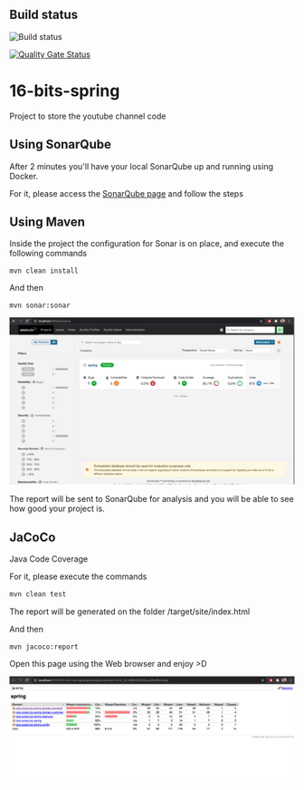 ## Build status
![Build status](https://github.com/luizgustavocosta/16-bits-spring/workflows/Java%20CI%20with%20Maven/badge.svg) 

[![Quality Gate Status](https://sonarcloud.io/api/project_badges/measure?project=luizgustavocosta_16-bits-spring&metric=alert_status)](https://sonarcloud.io/dashboard?id=luizgustavocosta_16-bits-spring)

# 16-bits-spring
Project to store the youtube channel code

## Using SonarQube

After 2 minutes you'll have your local SonarQube up and running using Docker.

For it, please access the [SonarQube page](https://docs.sonarqube.org/latest/setup/get-started-2-minutes/) and follow the steps


## Using Maven
Inside the project the configuration for Sonar is on place, and execute the following commands

```console
mvn clean install
```  

And then

```console
mvn sonar:sonar
```

![SonarQube page](static/SonarQube.png)

The report will be sent to SonarQube for analysis and you will be able to see how good your project is.

## JaCoCo
Java Code Coverage

For it, please execute the commands

```bash
mvn clean test
```

The report will be generated on the folder /target/site/index.html

And then

```console
mvn jacoco:report
```
Open this page using the Web browser and enjoy >D

![SonarQube page](static/JaCoCo.png)